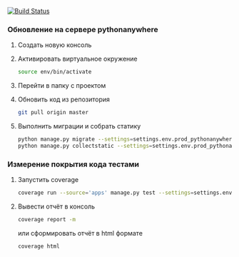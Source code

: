 [![Build Status](https://travis-ci.org/UserNikita/easycode.svg?branch=master)](https://travis-ci.org/UserNikita/easycode)


### Обновление на сервере pythonanywhere

1. Создать новую консоль

2. Активировать виртуальное окружение
    ```bash
    source env/bin/activate
    ```

3. Перейти в папку с проектом

4. Обновить код из репозитория
    ```bash
    git pull origin master
    ```

5. Выполнить миграции и собрать статику
    ```bash
    python manage.py migrate --settings=settings.env.prod_pythonanywhere
    python manage.py collectstatic --settings=settings.env.prod_pythonanywhere
    ``` 
    

### Измерение покрытия кода тестами

1. Запустить coverage
   ```bash
   coverage run --source='apps' manage.py test --settings=settings.env.test
   ```

2. Вывести отчёт в консоль
   ```bash
   coverage report -m 
   ```
   или сформировать отчёт в html формате
   ```bash
   coverage html
   ```